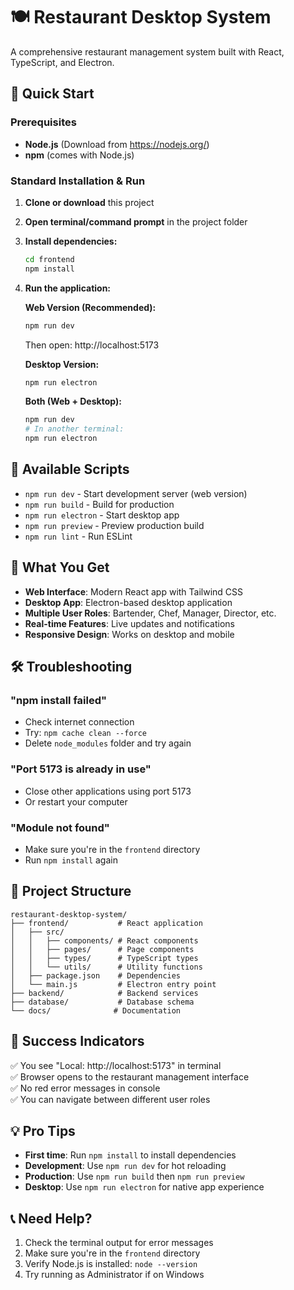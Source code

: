 # 🍽️ Restaurant Desktop System

A comprehensive restaurant management system built with React, TypeScript, and Electron.

## 🚀 Quick Start

### Prerequisites
- **Node.js** (Download from https://nodejs.org/)
- **npm** (comes with Node.js)

### Standard Installation & Run

1. **Clone or download** this project
2. **Open terminal/command prompt** in the project folder
3. **Install dependencies:**
   ```bash
   cd frontend
   npm install
   ```
4. **Run the application:**

   **Web Version (Recommended):**
   ```bash
   npm run dev
   ```
   Then open: http://localhost:5173

   **Desktop Version:**
   ```bash
   npm run electron
   ```

   **Both (Web + Desktop):**
   ```bash
   npm run dev
   # In another terminal:
   npm run electron
   ```

## 🎯 Available Scripts

- `npm run dev` - Start development server (web version)
- `npm run build` - Build for production
- `npm run electron` - Start desktop app
- `npm run preview` - Preview production build
- `npm run lint` - Run ESLint

## 🎉 What You Get

- **Web Interface**: Modern React app with Tailwind CSS
- **Desktop App**: Electron-based desktop application
- **Multiple User Roles**: Bartender, Chef, Manager, Director, etc.
- **Real-time Features**: Live updates and notifications
- **Responsive Design**: Works on desktop and mobile

## 🛠️ Troubleshooting

### "npm install failed"
- Check internet connection
- Try: `npm cache clean --force`
- Delete `node_modules` folder and try again

### "Port 5173 is already in use"
- Close other applications using port 5173
- Or restart your computer

### "Module not found"
- Make sure you're in the `frontend` directory
- Run `npm install` again

## 📁 Project Structure

```
restaurant-desktop-system/
├── frontend/           # React application
│   ├── src/
│   │   ├── components/ # React components
│   │   ├── pages/      # Page components
│   │   ├── types/      # TypeScript types
│   │   └── utils/      # Utility functions
│   ├── package.json    # Dependencies
│   └── main.js         # Electron entry point
├── backend/            # Backend services
├── database/           # Database schema
└── docs/              # Documentation
```

## 🎯 Success Indicators

✅ You see "Local: http://localhost:5173" in terminal  
✅ Browser opens to the restaurant management interface  
✅ No red error messages in console  
✅ You can navigate between different user roles

## 💡 Pro Tips

- **First time**: Run `npm install` to install dependencies
- **Development**: Use `npm run dev` for hot reloading
- **Production**: Use `npm run build` then `npm run preview`
- **Desktop**: Use `npm run electron` for native app experience

## 📞 Need Help?

1. Check the terminal output for error messages
2. Make sure you're in the `frontend` directory
3. Verify Node.js is installed: `node --version`
4. Try running as Administrator if on Windows